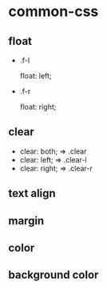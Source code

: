 common-css
==========

## float

* .f-l

  float: left;

* .f-r

  float: right;

## clear

* clear: both;  => .clear
* clear: left;  => .clear-l
* clear: right; => .clear-r

## text align

## margin

## color

## background color